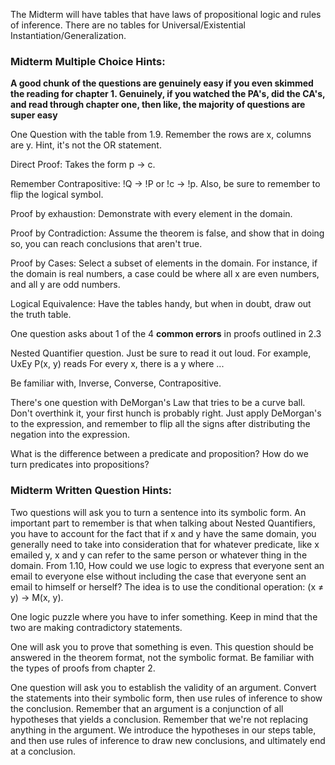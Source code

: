 The Midterm will have tables that have laws of propositional logic and rules of inference. There are no tables for Universal/Existential Instantiation/Generalization. 



### Midterm Multiple Choice Hints:

**A good chunk of the questions are genuinely easy if you even skimmed the reading for chapter 1. Genuinely, if you watched the PA's, did the CA's, and read through chapter one, then like, the majority of questions are super easy**

One Question with the table from 1.9. Remember the rows are x, columns are y. Hint, it's not the OR statement.

Direct Proof: Takes the form p -> c.

Remember Contrapositive: !Q -> !P or !c -> !p. Also, be sure to remember to flip the logical symbol.

Proof by exhaustion: Demonstrate with every element in the domain.

Proof by Contradiction: Assume the theorem is false, and show that in doing so, you can reach conclusions that aren't true.

Proof by Cases: Select a subset of elements in the domain. For instance, if the domain is real numbers, a case could be where all x are even numbers, and all y are odd numbers.

Logical Equivalence: Have the tables handy, but when in doubt, draw out the truth table.

One question asks about 1 of the 4 **common errors** in proofs outlined in 2.3

Nested Quantifier question. Just be sure to read it out loud. For example, UxEy P(x, y) reads For every x, there is a y where ...

Be familiar with, Inverse, Converse, Contrapositive.

There's one question with DeMorgan's Law that tries to be a curve ball. Don't overthink it, your first hunch is probably right. Just apply DeMorgan's to the expression, and remember to flip all the signs after distributing the negation into the expression.

What is the difference between a predicate and proposition? How do we turn predicates into propositions?

### Midterm Written Question Hints:

Two questions will ask you to turn a sentence into its symbolic form. An important part to remember is that when talking about Nested Quantifiers, you have to account for the fact that if x and y have the same domain, you generally need to take into consideration that for whatever predicate, like x emailed y, x and y can refer to the same person or whatever thing in the domain. From 1.10, How could we use logic to express that everyone sent an email to everyone else without including the case that everyone sent an email to himself or herself? The idea is to use the conditional operation: (x ≠ y) → M(x, y).

One logic puzzle where you have to infer something. Keep in mind that the two are making contradictory statements.

One will ask you to prove that something is even. This question should be answered in the theorem format, not the symbolic format. Be familiar with the types of proofs from chapter 2.

One question will ask you to establish the validity of an argument. Convert the statements into their symbolic form, then use rules of inference to show the conclusion. Remember that an argument is a conjunction of all hypotheses that yields a conclusion. Remember that we're not replacing anything in the argument. We introduce the hypotheses in our steps table, and then use rules of inference to draw new conclusions, and ultimately end at a conclusion.












